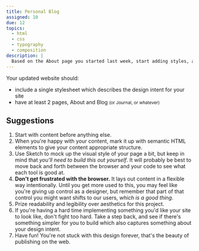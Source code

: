 ```yaml
---
title: Personal Blog
assigned: 10
due: 12
topics:
  - html
  - css
  - typography
  - composition
description: |
  Based on the About page you started last week, start adding styles, and add a Blog page, with at least your first post.
---
```


Your updated website should:

- include a single stylesheet which describes the design intent for your site
- have at least 2 pages, About and Blog <small>(or Journal, or whatever)</small>

Suggestions
-----------

1. Start with content before anything else.
2. When you're happy with your content, mark it up with semantic HTML elements to give your content appropriate structure.
3. Use Sketch to mock up the visual style of your page a bit, but keep in mind that *you'll need to build this out yourself*. It will probably be best to move back and forth between the browser and your code to see what each tool is good at.
4. **Don't get frustrated with the browser.** It lays out content in a flexible way intentionally. Until you get more used to this, you may feel like you're giving up control as a designer, but remember that part of that control you might want shifts to our users, *which is a good thing*.
5. Prize readability and legibility over aesthetics for this project.
6. If you're having a hard time implementing something you'd like your site to look like, don't fight too hard. Take a step back, and see if there's something simpler for you to build which also captures something about your design intent.
7. Have fun! You're not stuck with this design forever, that's the beauty of publishing on the web.

